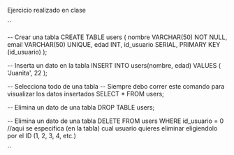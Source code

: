 Ejercicio realizado en clase

``

-- Crear una tabla
CREATE TABLE users (
    nombre VARCHAR(50) NOT NULL,
	email VARCHAR(50) UNIQUE,
	edad INT,
	id_usuario SERIAL,
	PRIMARY KEY (id_usuario)
);

-- Inserta un dato en la tabla
INSERT INTO users(nombre, edad)
    VALUES (
	'Juanita',
	22
);
	
-- Selecciona todo de una tabla
-- Siempre debo correr este comando para visualizar los datos insertados
SELECT * FROM users;


-- Elimina un dato de una tabla
DROP TABLE users;

-- Elimina un dato de una tabla
DELETE FROM users WHERE id_usuario = 0 
//aqui se especifica (en la tabla) cual usuario quieres eliminar eligiendolo por el ID (1, 2, 3, 4, etc.)


``